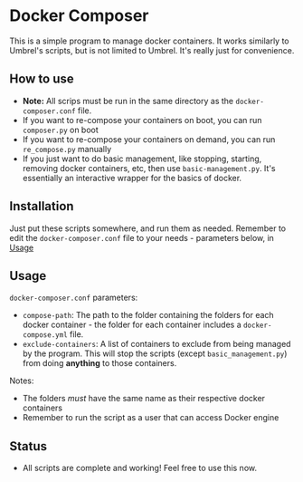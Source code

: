 # Docker Composer

This is a simple program to manage docker containers. It works similarly to Umbrel's scripts, but is not limited to Umbrel. It's really just for convenience.


## How to use
- **Note:** All scrips must be run in the same directory as the `docker-composer.conf` file.
- If you want to re-compose your containers on boot, you can run `composer.py` on boot
- If you want to re-compose your containers on demand, you can run `re_compose.py` manually
- If you just want to do basic management, like stopping, starting, removing docker containers, etc, then use `basic-management.py`. It's essentially an interactive wrapper for the basics of docker.


## Installation

Just put these scripts somewhere, and run them as needed. Remember to edit the `docker-composer.conf` file to your needs - parameters below, in [Usage](https://github.com/askiiart/docker-composer/edit/master/README.md#usage)


## Usage

`docker-composer.conf` parameters:
- `compose-path`: The path to the folder containing the folders for each docker container - the folder for each container includes a `docker-compose.yml` file.
- `exclude-containers`: A list of containers to exclude from being managed by the program. This will stop the scripts (except `basic_management.py`) from doing **anything** to those containers.

Notes:
- The folders *must* have the same name as their respective docker containers
- Remember to run the script as a user that can access Docker engine


## Status
- All scripts are complete and working! Feel free to use this now.
